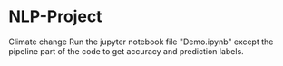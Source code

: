 # NLP-Project
Climate change
Run the jupyter notebook file "Demo.ipynb" except the pipeline part of the code to get accuracy and prediction labels.
